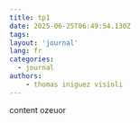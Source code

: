 ```yaml
---
title: tp1
date: 2025-06-25T06:49:54.130Z
tags:
layout: 'journal'
lang: fr
categories: 
  - journal
authors:
    - thomas iniguez visioli
---
```

content ozeuor